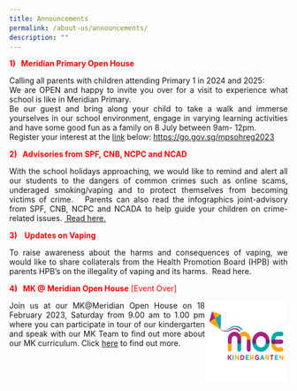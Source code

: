 ```yaml
---
title: Announcements
permalink: /about-us/announcements/
description: ""
---
```

<p style="color:red;"><strong>1)&nbsp; &nbsp;Meridian Primary Open House</strong></p>

<p align="justify">   Calling all parents with children attending Primary 1 in 2024 and 2025:<br>
We are OPEN and happy to invite you over for a visit to experience what school is like in Meridian Primary.<br>Be our guest and bring along your child to take a walk and immerse yourselves in our school environment, engage in varying learning activities and have some good fun as a family on 8 July between 9am- 12pm. <br>Register your interest at the <a href="https://form.gov.sg/64227025b69f640012ffd9b6">link</a> below: 
<a href="https://go.gov.sg/mpsohreg2023">https://go.gov.sg/mpsohreg2023</a>
</p>


<p style="color:red;"><strong>2)&nbsp; &nbsp;Advisories from SPF, CNB, NCPC and NCAD</strong></p>

<p align="justify">With the school holidays approaching, we would like to remind and alert all our students to the dangers of common crimes such as online scams, underaged smoking/vaping and to protect themselves from becoming victims of crime.&nbsp;&nbsp; Parents can also read the infographics joint-advisory from SPF, CNB, NCPC and NCADA to help guide your children on crime-related issues.&nbsp;<a href=""> Read here.</a>
</p>


<p style="color:red;"><strong>3)&nbsp; &nbsp;   Updates on Vaping</strong></p>

<p align="justify"> To raise awareness about the harms and consequences of vaping, we would like to share collaterals from the Health Promotion Board (HPB) with parents HPB’s on the illegality of vaping and its harms.&nbsp; Read here.
</p>

<p style="color:red;"><strong>4)&nbsp; &nbsp;MK @ Meridian Open House</strong> [Event Over]</p>
<img src="/images/MK@Meridian/MK%20Logo.png" style="width:150px;height:150px;float:right">

<p align="justify">Join us at our MK@Meridian Open House on 18 February 2023, Saturday from 9.00 am to 1.00 pm where you can participate in tour of our kindergarten and speak with our MK Team to find out more about our MK curriculum. Click <a href="https://www.meridianpri.moe.edu.sg/mk-at-meridian/announcements/">here</a> to find out more.</p>
